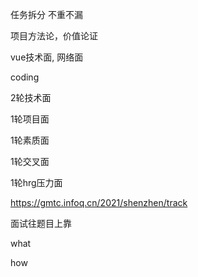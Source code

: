 任务拆分 不重不漏

项目方法论，价值论证

vue技术面, 网络面

coding



2轮技术面

1轮项目面

1轮素质面

1轮交叉面

1轮hrg压力面





https://gmtc.infoq.cn/2021/shenzhen/track

面试往题目上靠







what

how

